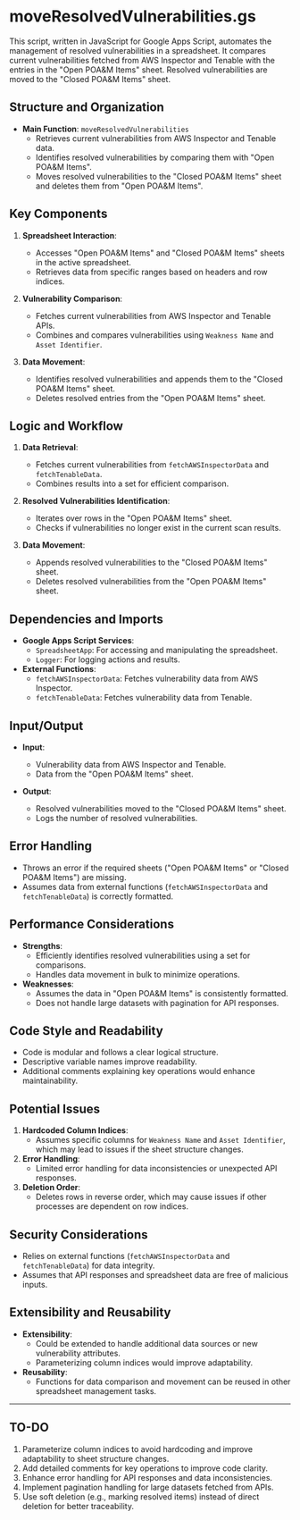 # moveResolvedVulnerabilities.gs


This script, written in JavaScript for Google Apps Script, automates the management of resolved vulnerabilities in a spreadsheet. It compares current vulnerabilities fetched from AWS Inspector and Tenable with the entries in the "Open POA&M Items" sheet. Resolved vulnerabilities are moved to the "Closed POA&M Items" sheet.

## Structure and Organization
- **Main Function**: `moveResolvedVulnerabilities`
    - Retrieves current vulnerabilities from AWS Inspector and Tenable data.
    - Identifies resolved vulnerabilities by comparing them with "Open POA&M Items".
    - Moves resolved vulnerabilities to the "Closed POA&M Items" sheet and deletes them from "Open POA&M Items".

## Key Components
1. **Spreadsheet Interaction**:
    - Accesses "Open POA&M Items" and "Closed POA&M Items" sheets in the active spreadsheet.
    - Retrieves data from specific ranges based on headers and row indices.

2. **Vulnerability Comparison**:
    - Fetches current vulnerabilities from AWS Inspector and Tenable APIs.
    - Combines and compares vulnerabilities using `Weakness Name` and `Asset Identifier`.

3. **Data Movement**:
    - Identifies resolved vulnerabilities and appends them to the "Closed POA&M Items" sheet.
    - Deletes resolved entries from the "Open POA&M Items" sheet.

## Logic and Workflow
1. **Data Retrieval**:
    - Fetches current vulnerabilities from `fetchAWSInspectorData` and `fetchTenableData`.
    - Combines results into a set for efficient comparison.

2. **Resolved Vulnerabilities Identification**:
    - Iterates over rows in the "Open POA&M Items" sheet.
    - Checks if vulnerabilities no longer exist in the current scan results.

3. **Data Movement**:
    - Appends resolved vulnerabilities to the "Closed POA&M Items" sheet.
    - Deletes resolved vulnerabilities from the "Open POA&M Items" sheet.

## Dependencies and Imports
- **Google Apps Script Services**:
    - `SpreadsheetApp`: For accessing and manipulating the spreadsheet.
    - `Logger`: For logging actions and results.
- **External Functions**:
    - `fetchAWSInspectorData`: Fetches vulnerability data from AWS Inspector.
    - `fetchTenableData`: Fetches vulnerability data from Tenable.

## Input/Output
- **Input**:
    - Vulnerability data from AWS Inspector and Tenable.
    - Data from the "Open POA&M Items" sheet.

- **Output**:
    - Resolved vulnerabilities moved to the "Closed POA&M Items" sheet.
    - Logs the number of resolved vulnerabilities.

## Error Handling
- Throws an error if the required sheets ("Open POA&M Items" or "Closed POA&M Items") are missing.
- Assumes data from external functions (`fetchAWSInspectorData` and `fetchTenableData`) is correctly formatted.

## Performance Considerations
- **Strengths**:
    - Efficiently identifies resolved vulnerabilities using a set for comparisons.
    - Handles data movement in bulk to minimize operations.
- **Weaknesses**:
    - Assumes the data in "Open POA&M Items" is consistently formatted.
    - Does not handle large datasets with pagination for API responses.

## Code Style and Readability
- Code is modular and follows a clear logical structure.
- Descriptive variable names improve readability.
- Additional comments explaining key operations would enhance maintainability.

## Potential Issues
1. **Hardcoded Column Indices**:
    - Assumes specific columns for `Weakness Name` and `Asset Identifier`, which may lead to issues if the sheet structure changes.
2. **Error Handling**:
    - Limited error handling for data inconsistencies or unexpected API responses.
3. **Deletion Order**:
    - Deletes rows in reverse order, which may cause issues if other processes are dependent on row indices.

## Security Considerations
- Relies on external functions (`fetchAWSInspectorData` and `fetchTenableData`) for data integrity.
- Assumes that API responses and spreadsheet data are free of malicious inputs.

## Extensibility and Reusability
- **Extensibility**:
    - Could be extended to handle additional data sources or new vulnerability attributes.
    - Parameterizing column indices would improve adaptability.
- **Reusability**:
    - Functions for data comparison and movement can be reused in other spreadsheet management tasks.

---

## TO-DO
1. Parameterize column indices to avoid hardcoding and improve adaptability to sheet structure changes.
2. Add detailed comments for key operations to improve code clarity.
3. Enhance error handling for API responses and data inconsistencies.
4. Implement pagination handling for large datasets fetched from APIs.
5. Use soft deletion (e.g., marking resolved items) instead of direct deletion for better traceability.




